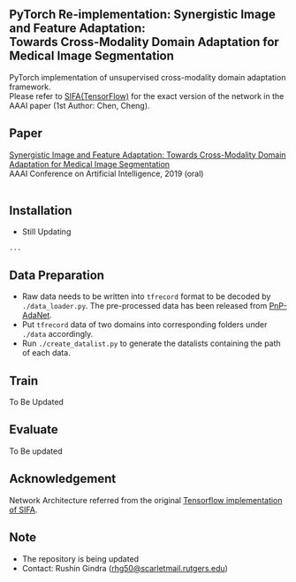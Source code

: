 ## PyTorch Re-implementation: Synergistic Image and Feature Adaptation:<br/> Towards Cross-Modality Domain Adaptation for Medical Image Segmentation

PyTorch implementation of unsupervised cross-modality domain adaptation framework. <br/>
Please refer to [SIFA(TensorFlow)](https://github.com/cchen-cc/SIFA) for the exact version of the network in the AAAI paper (1st Author: Chen, Cheng). <br/>


## Paper
[Synergistic Image and Feature Adaptation: Towards Cross-Modality Domain Adaptation for Medical Image Segmentation](https://arxiv.org/abs/1901.08211)
<br/>
AAAI Conference on Artificial Intelligence, 2019 (oral)
<br/>
<br/>
<!-- ![](figure/framework.png) -->

## Installation
* Still Updating
```
...
```
<!-- git clone https://github.com/cchen-cc/SIFA -->
<!-- cd SIFA -->


## Data Preparation
* Raw data needs to be written into `tfrecord` format to be decoded by `./data_loader.py`. The pre-processed data has been released from [PnP-AdaNet](https://github.com/carrenD/Medical-Cross-Modality-Domain-Adaptation).
* Put `tfrecord` data of two domains into corresponding folders under `./data` accordingly.
* Run `./create_datalist.py` to generate the datalists containing the path of each data.

## Train
To Be Updated

## Evaluate
To Be updated

<!--
## Citation
If you find the code useful for your research, please cite our paper.
```
@inproceedings{chen2019synergistic,
  author    = {Chen, Cheng and Dou, Qi and Chen, Hao and Qin, Jing and Heng, Pheng-Ann},
  title     = {Synergistic Image and Feature Adaptation:
               Towards Cross-Modality Domain Adaptation for Medical Image Segmentation},
  booktitle = {Proceedings of The Thirty-Third Conference on Artificial Intelligence (AAAI)},
  pages     = {865--872},
  year      = {2019},
}
```
-->

## Acknowledgement
Network Architecture referred from the original [Tensorflow implementation of SIFA](https://github.com/cchen-cc/SIFA).

## Note
* The repository is being updated
* Contact: Rushin Gindra (rhg50@scarletmail.rutgers.edu)
